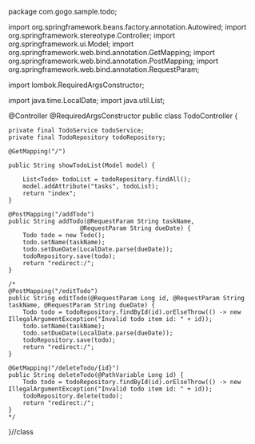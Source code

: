 package com.gogo.sample.todo;

import org.springframework.beans.factory.annotation.Autowired;
import org.springframework.stereotype.Controller;
import org.springframework.ui.Model;
import org.springframework.web.bind.annotation.GetMapping;
import org.springframework.web.bind.annotation.PostMapping;
import org.springframework.web.bind.annotation.RequestParam;

import lombok.RequiredArgsConstructor;

import java.time.LocalDate;
import java.util.List;

@Controller
@RequiredArgsConstructor
public class TodoController {

    private final TodoService todoService;
    private final TodoRepository todoRepository;

    @GetMapping("/")

    public String showTodoList(Model model) {

        List<Todo> todoList = todoRepository.findAll();
        model.addAttribute("tasks", todoList);
        return "index";
    }

    @PostMapping("/addTodo")
    public String addTodo(@RequestParam String taskName, 
                        @RequestParam String dueDate) {
        Todo todo = new Todo();
        todo.setName(taskName);
        todo.setDueDate(LocalDate.parse(dueDate));
        todoRepository.save(todo);
        return "redirect:/";
    }

    /* 
    @PostMapping("/editTodo")
    public String editTodo(@RequestParam Long id, @RequestParam String taskName, @RequestParam String dueDate) {
        Todo todo = todoRepository.findById(id).orElseThrow(() -> new IllegalArgumentException("Invalid todo item id: " + id));
        todo.setName(taskName);
        todo.setDueDate(LocalDate.parse(dueDate));
        todoRepository.save(todo);
        return "redirect:/";
    }

    @GetMapping("/deleteTodo/{id}")
    public String deleteTodo(@PathVariable Long id) {
        Todo todo = todoRepository.findById(id).orElseThrow(() -> new IllegalArgumentException("Invalid todo item id: " + id));
        todoRepository.delete(todo);
        return "redirect:/";
    }
    */
    
}//class
